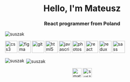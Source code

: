<h1 align="center">Hello, I'm Mateusz</h1>
<h3 align="center">React programmer from Poland</h3>

<p align="left"> <img src="https://komarev.com/ghpvc/?username=suszak" alt="suszak" /> </p>

<p align="left"><img src="https://devicons.github.io/devicon/devicon.git/icons/css3/css3-original-wordmark.svg" alt="css3" width="40" height="40"/> <img src="https://www.vectorlogo.zone/logos/figma/figma-icon.svg" alt="figma" width="40" height="40"/> <img src="https://www.vectorlogo.zone/logos/git-scm/git-scm-icon.svg" alt="git" width="40" height="40"/> <img src="https://devicons.github.io/devicon/devicon.git/icons/html5/html5-original-wordmark.svg" alt="html5" width="40" height="40"/> <img src="https://devicons.github.io/devicon/devicon.git/icons/javascript/javascript-original.svg" alt="javascript" width="40" height="40"/> <img src="https://devicons.github.io/devicon/devicon.git/icons/photoshop/photoshop-plain.svg" alt="photoshop" width="40" height="40"/> <img src="https://devicons.github.io/devicon/devicon.git/icons/react/react-original-wordmark.svg" alt="react" width="40" height="40"/> <img src="https://devicons.github.io/devicon/devicon.git/icons/redux/redux-original.svg" alt="redux" width="40" height="40"/> <img src="https://devicons.github.io/devicon/devicon.git/icons/sass/sass-original.svg" alt="sass" width="40" height="40"/></p>

<p><img align="left" src="https://github-readme-stats.vercel.app/api/top-langs/?username=suszak&layout=compact" alt="suszak" /></p>

<p>&nbsp;<img align="center" src="https://github-readme-stats.vercel.app/api?username=suszak&show_icons=true" alt="suszak" /></p>

<p align="center">
<a href="https://linkedin.com/in/mateusz-greń" target="blank"><img align="center" src="https://cdn.jsdelivr.net/npm/simple-icons@3.0.1/icons/linkedin.svg" alt="mateusz-greń" height="30" width="30" /></a>
<a href="https://fb.com/suszak96" target="blank"><img align="center" src="https://cdn.jsdelivr.net/npm/simple-icons@3.0.1/icons/facebook.svg" alt="suszak96" height="30" width="30" /></a>
</p>
